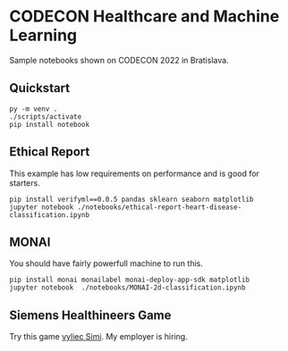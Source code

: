 # CODECON Healthcare and Machine Learning

Sample notebooks shown on CODECON 2022 in Bratislava.

## Quickstart
```
py -m venv .
./scripts/activate
pip install notebook
```

## Ethical Report

This example has low requirements on performance and is good for starters.
```
pip install verifyml==0.0.5 pandas sklearn seaborn matplotlib
jupyter notebook ./notebooks/ethical-report-heart-disease-classification.ipynb
```

## MONAI

You should have fairly powerfull machine to run this.
```
pip install monai monailabel monai-deploy-app-sdk matplotlib
jupyter notebook  ./notebooks/MONAI-2d-classification.ipynb
```

## Siemens Healthineers Game

Try this game [vyliec Simi](www.vyliecsimi.sk). My employer is hiring. 